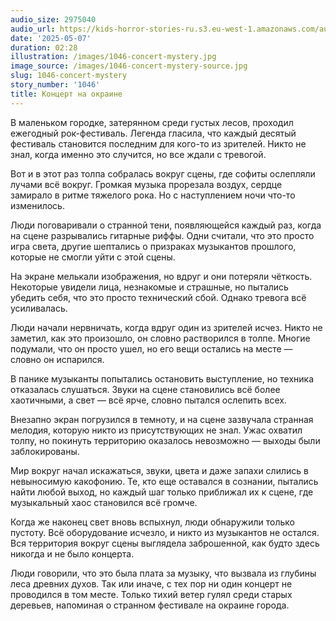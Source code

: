 ```yaml
---
audio_size: 2975040
audio_url: https://kids-horror-stories-ru.s3.eu-west-1.amazonaws.com/audio/1046-concert-mystery.mp3
date: '2025-05-07'
duration: 02:28
illustration: /images/1046-concert-mystery.jpg
image_source: /images/1046-concert-mystery-source.jpg
slug: 1046-concert-mystery
story_number: '1046'
title: Концерт на окраине
---
```


В маленьком городке, затерянном среди густых лесов, проходил ежегодный рок-фестиваль. Легенда гласила, что каждый десятый фестиваль становится последним для кого-то из зрителей. Никто не знал, когда именно это случится, но все ждали с тревогой.

Вот и в этот раз толпа собралась вокруг сцены, где софиты ослепляли лучами всё вокруг. Громкая музыка прорезала воздух, сердце замирало в ритме тяжелого рока. Но с наступлением ночи что-то изменилось.

Люди поговаривали о странной тени, появляющейся каждый раз, когда на сцене разрывались гитарные риффы. Одни считали, что это просто игра света, другие шептались о призраках музыкантов прошлого, которые не смогли уйти с этой сцены.

На экране мелькали изображения, но вдруг и они потеряли чёткость. Некоторые увидели лица, незнакомые и страшные, но пытались убедить себя, что это просто технический сбой. Однако тревога всё усиливалась.

Люди начали нервничать, когда вдруг один из зрителей исчез. Никто не заметил, как это произошло, он словно растворился в толпе. Многие подумали, что он просто ушел, но его вещи остались на месте — словно он испарился.

В панике музыканты попытались остановить выступление, но техника отказалась слушаться. Звуки на сцене становились всё более хаотичными, а свет — всё ярче, словно пытался ослепить всех.

Внезапно экран погрузился в темноту, и на сцене зазвучала странная мелодия, которую никто из присутствующих не знал. Ужас охватил толпу, но покинуть территорию оказалось невозможно — выходы были заблокированы.

Мир вокруг начал искажаться, звуки, цвета и даже запахи слились в невыносимую какофонию. Те, кто еще оставался в сознании, пытались найти любой выход, но каждый шаг только приближал их к сцене, где музыкальный хаос становился всё громче.

Когда же наконец свет вновь вспыхнул, люди обнаружили только пустоту. Всё оборудование исчезло, и никто из музыкантов не остался. Вся территория вокруг сцены выглядела заброшенной, как будто здесь никогда и не было концерта.

Люди говорили, что это была плата за музыку, что вызвала из глубины леса древних духов. Так или иначе, с тех пор ни один концерт не проводился в том месте. Только тихий ветер гулял среди старых деревьев, напоминая о странном фестивале на окраине города.